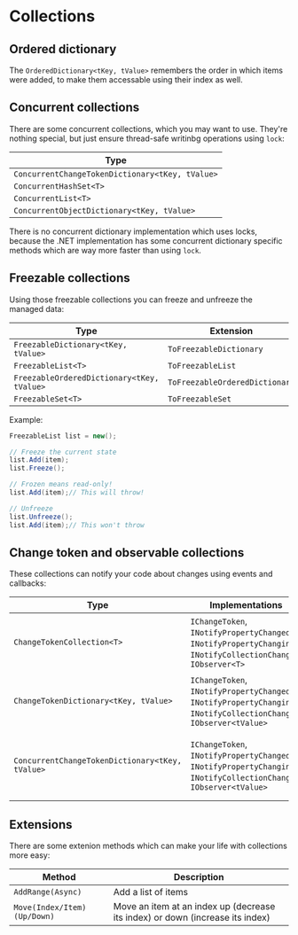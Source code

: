 # Collections

## Ordered dictionary

The `OrderedDictionary<tKey, tValue>` remembers the order in which items were added, to make them accessable using their index as well.

## Concurrent collections

There are some concurrent collections, which you may want to use. They're nothing special, but just ensure thread-safe writinbg operations using `lock`:

| Type |
| ---- |
| `ConcurrentChangeTokenDictionary<tKey, tValue>` |
| `ConcurrentHashSet<T>` |
| `ConcurrentList<T>` |
| `ConcurrentObjectDictionary<tKey, tValue>` |

There is no concurrent dictionary implementation which uses locks, because the .NET implementation has some concurrent dictionary specific methods which are way more faster than using `lock`.

## Freezable collections

Using those freezable collections you can freeze and unfreeze the managed data:

| Type | Extension | Method |
| ---- | --------- | ------ |
| `FreezableDictionary<tKey, tValue>` | `ToFreezableDictionary` | `FrozenDictionary<tKey, tValue>` |
| `FreezableList<T>` | `ToFreezableList` | `ImmutableArray<T>` |
| `FreezableOrderedDictionary<tKey, tValue>` | `ToFreezableOrderedDictionary` | `ImmutableArray<KeyValuePair<tKey, tValue>>` |
| `FreezableSet<T>` | `ToFreezableSet` | `FrozenSet<T>` |

Example:

```cs
FreezableList list = new();

// Freeze the current state
list.Add(item);
list.Freeze();

// Frozen means read-only!
list.Add(item);// This will throw!

// Unfreeze
list.Unfreeze();
list.Add(item);// This won't throw
```

## Change token and observable collections

These collections can notify your code about changes using events and callbacks:

| Type | Implementations | Description |
| ---- | --------------- | ----------- |
| `ChangeTokenCollection<T>` | `IChangeToken`, `INotifyPropertyChanged`, `INotifyPropertyChanging`, `INotifyCollectionChanged`, `IObserver<T>` | Item observing change token collection |
| `ChangeTokenDictionary<tKey, tValue>` | `IChangeToken`, `INotifyPropertyChanged`, `INotifyPropertyChanging`, `INotifyCollectionChanged`, `IObserver<tValue>` | Value observing change token dictionary |
| `ConcurrentChangeTokenDictionary<tKey, tValue>` | `IChangeToken`, `INotifyPropertyChanged`, `INotifyPropertyChanging`, `INotifyCollectionChanged`, `IObserver<tValue>` | Concurrent value observing change token dictionary |

## Extensions

There are some extenion methods which can make your life with collections more easy:

| Method | Description |
| ------ | ----------- |
| `AddRange(Async)` | Add a list of items |
| `Move(Index/Item)(Up/Down)` | Move an item at an index up (decrease its index) or down (increase its index) |
